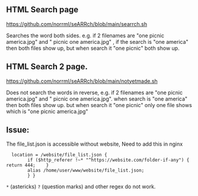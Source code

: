 ##  HTML Search page

https://github.com/norrml/seARRch/blob/main/searrch.sh

Searches the word both sides. 
e.g. if 2 filenames are "one picnic america.jpg" and " picnic one america.jpg" , if the search is "one america" then both files show up, 
but when search it "one picnic" both show up.



## HTML Search 2 page.

https://github.com/norrml/seARRch/blob/main/notyetmade.sh 

Does not search the words in reverse, 
e.g. if 2 filenames are "one picnic america.jpg" and " picnic one america.jpg". 
when search  is "one america" then both files show up. 
but when search it "one picnic" only one file shows which is "one picnic america.jpg"


## Issue:

The file_list.json is accessible without website, Need to add this in nginx 
```
  location = /website/file_list.json {
        if ($http_referer !~* "^https://website.com/folder-if-any") {  return 444;    }
        alias /home/user/www/website/file_list.json;  
        } }
```

 `*`   (astericks) `?`  (question marks) and other regex do not work. 
